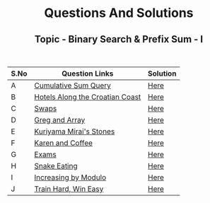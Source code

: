 <h1 align = "center"> Questions And Solutions </h1>
<h2 align = "center"> Topic - Binary Search & Prefix Sum - I </h2> <br>

| S.No | Question Links | Solution |
| ------- | ------- | ------- | 
| A | [Cumulative Sum Query](https://vjudge.net/problem/SPOJ-CSUMQ/origin) | [Here](https://github.com/bhaumikmaan/Competitve-Programming-Solutions/blob/main/Practice%20Questions/Binary%20Search%201/Solutions/A.%20Cumulative%20Sum%20Query.cpp) | 
| B | [Hotels Along the Croatian Coast](https://vjudge.net/problem/SPOJ-HOTELS/origin)| [Here](https://github.com/bhaumikmaan/Competitve-Programming-Solutions/blob/main/Practice%20Questions/Binary%20Search%201/Solutions/B.%20Hotels%20Along%20the%20Croatian%20Coast.cpp) | 
| C | [Swaps](https://vjudge.net/problem/CodeForces-1573B/origin) | [Here](https:https://github.com/bhaumikmaan/Competitve-Programming-Solutions/blob/main/Practice%20Questions/Binary%20Search%201/Solutions/C.%20Swaps.cpp) | 
| D | [Greg and Array](https://vjudge.net/problem/CodeForces-295A/origin) | [Here](https://github.com/bhaumikmaan/Competitve-Programming-Solutions/blob/main/Practice%20Questions/Binary%20Search%201/Solutions/D.%20Greg%20and%20Array.cpp) | 
| E | [Kuriyama Mirai's Stones](https://vjudge.net/problem/CodeForces-433B/origin) | [Here](https://github.com/bhaumikmaan/Competitve-Programming-Solutions/blob/main/Practice%20Questions/Binary%20Search%201/Solutions/E.%20Kuriyama%20Mirai's%20Stones.cpp) | 
| F | [Karen and Coffee](https://vjudge.net/problem/CodeForces-816B/origin) | [Here](https://github.com/bhaumikmaan/Competitve-Programming-Solutions/blob/main/Practice%20Questions/Binary%20Search%201/Solutions/F.%20Karen%20and%20Coffee.cpp) |
| G | [Exams](https://vjudge.net/problem/CodeForces-732D/origin) | [Here](https://github.com/bhaumikmaan/Competitve-Programming-Solutions/blob/main/Practice%20Questions/Binary%20Search%201/Solutions/G.%20Exams.cpp) |
| H | [Snake Eating](https://vjudge.net/problem/CodeChef-SNAKEEAT/origin) | [Here](https://github.com/bhaumikmaan/Competitve-Programming-Solutions/blob/main/Practice%20Questions/Binary%20Search%201/Solutions/H.%20Snake%20Eating.cpp) |
| I | [Increasing by Modulo](https://vjudge.net/problem/CodeForces-1169C/origin) | [Here](https://github.com/bhaumikmaan/Competitve-Programming-Solutions/blob/main/Practice%20Questions/Binary%20Search%201/Solutions/I.%20Increasing%20by%20Modulo.cpp) |
| J | [Train Hard, Win Easy](https://vjudge.net/problem/CodeForces-1043E/origin) | [Here](https://codeforces.com/blog/entry/62797) |

